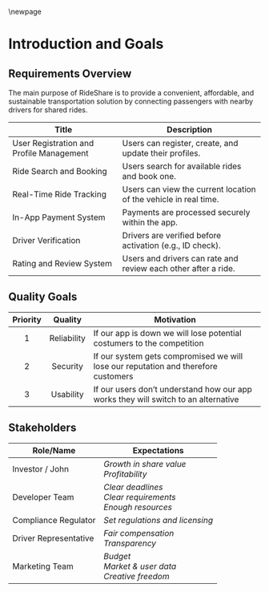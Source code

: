 \newpage

Introduction and Goals
======================
[//]: # (David)

Requirements Overview
---------------------
The main purpose of RideShare is to provide a convenient, affordable, and sustainable transportation solution by connecting passengers with nearby drivers for shared rides.​

| Title                                    | Description                                                      |
|------------------------------------------|------------------------------------------------------------------|
| User Registration and Profile Management | Users can register, create, and update their profiles.           |
| Ride Search and Booking                  | Users search for available rides and book one.                   |
| Real-Time Ride Tracking                  | Users can view the current location of the vehicle in real time. |
| In-App Payment System                    | Payments are processed securely within the app.                  |
| Driver Verification                      | Drivers are verified before activation (e.g., ID check).         |
| Rating and Review System                 | Users and drivers can rate and review each other after a ride.   | | Ride History and Support Access          | Users can view past rides and contact support if needed.         |


Quality Goals
-------------
| Priority |   Quality   | Motivation                                                                         |
|:--------:|:-----------:|------------------------------------------------------------------------------------|
|    1     | Reliability | If our app is down we will lose potential costumers to the competition             |
|    2     |  Security   | If our system gets compromised we will lose our reputation and therefore customers |
|    3     |  Usability  | If our users don’t understand how our app works they will switch to an alternative |


Stakeholders
------------

| Role/Name             | Expectations                                                    |
|-----------------------|-----------------------------------------------------------------|
| Investor / John       | *Growth in share value*<br>*Profitability*                      |
| Developer Team        | *Clear deadlines*<br>*Clear requirements*<br>*Enough resources* |
| Compliance Regulator  | *Set regulations and licensing*                                 |
| Driver Representative | *Fair compensation*<br>*Transparency*                           |
| Marketing Team        | *Budget*<br>*Market & user data*<br>*Creative freedom*          |
